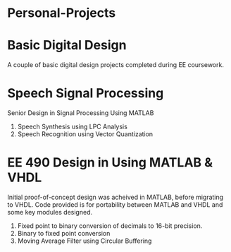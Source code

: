 # Personal-Projects

# Basic Digital Design 

A couple of basic digital design projects completed during EE coursework.

# Speech Signal Processing
Senior Design in Signal Processing Using MATLAB
1) Speech Synthesis using LPC Analysis
2) Speech Recognition using Vector Quantization

# EE 490 Design in Using MATLAB & VHDL
Initial proof-of-concept design was acheived in MATLAB, before migrating to VHDL.
Code provided is for portability between MATLAB and VHDL and some key modules designed.
1) Fixed point to binary conversion of decimals to 16-bit precision.
2) Binary to fixed point conversion
3) Moving Average Filter using Circular Buffering

